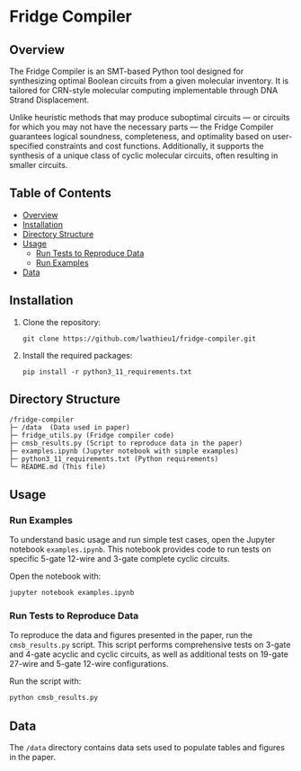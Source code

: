 # Fridge Compiler

## Overview

The Fridge Compiler is an SMT-based Python tool designed for synthesizing optimal Boolean circuits from a given molecular inventory. It is tailored for CRN-style molecular computing implementable through DNA Strand Displacement.

Unlike heuristic methods that may produce suboptimal circuits — or circuits for which you may not have the necessary parts — the Fridge Compiler guarantees logical soundness, completeness, and optimality based on user-specified constraints and cost functions. Additionally, it supports the synthesis of a unique class of cyclic molecular circuits, often resulting in smaller circuits.

## Table of Contents

- [Overview](#overview)
- [Installation](#installation)
- [Directory Structure](#directory-structure)
- [Usage](#usage)
  - [Run Tests to Reproduce Data](#run-tests-to-reproduce-data)
  - [Run Examples](#run-examples)
- [Data](#data)

## Installation

1. Clone the repository:
    ```
    git clone https://github.com/lwathieu1/fridge-compiler.git
    ```
2. Install the required packages:
    ```
    pip install -r python3_11_requirements.txt
    ```

## Directory Structure

```plaintext
/fridge-compiler
├─ /data  (Data used in paper)
├─ fridge_utils.py (Fridge compiler code)
├─ cmsb_results.py (Script to reproduce data in the paper)
├─ examples.ipynb (Jupyter notebook with simple examples)
├─ python3_11_requirements.txt (Python requirements)
└─ README.md (This file)
```

## Usage


### Run Examples
To understand basic usage and run simple test cases, open the Jupyter notebook `examples.ipynb`. This notebook provides code to run tests on specific 5-gate 12-wire and 3-gate complete cyclic circuits.

Open the notebook with:

```bash
jupyter notebook examples.ipynb
```

### Run Tests to Reproduce Data
To reproduce the data and figures presented in the paper, run the `cmsb_results.py` script. This script performs comprehensive tests on 3-gate and 4-gate acyclic and cyclic circuits, as well as additional tests on 19-gate 27-wire and 5-gate 12-wire configurations.

Run the script with:

```bash
python cmsb_results.py
```

## Data

The `/data` directory contains data sets used to populate tables and figures in the paper.
